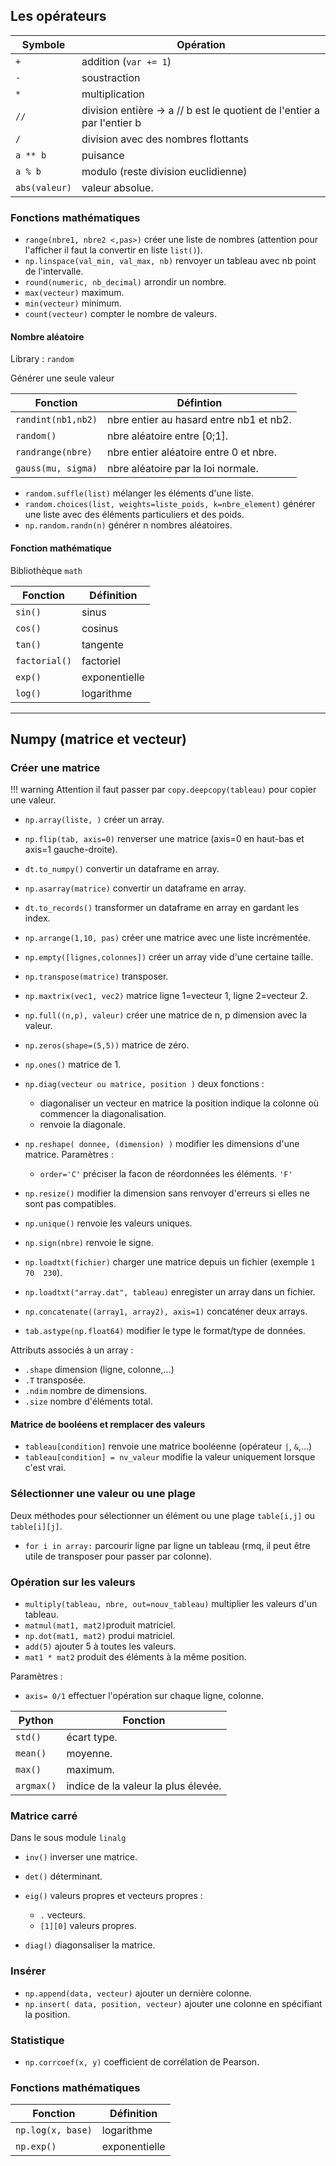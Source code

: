 ## Les opérateurs

Symbole		| Opération
------------|-----------------------
`+` 		| addition (`var += 1`)
`-` 		| soustraction
`*` 		| multiplication
`//` 		| division entière → a // b est le quotient de l'entier a par l'entier b
`/` 		| division avec des nombres flottants
`a ** b`	| puisance
`a % b`		| modulo (reste division euclidienne)
`abs(valeur)` | valeur absolue.

### Fonctions mathématiques 

* `range(nbre1, nbre2 <,pas>)` créer une liste de nombres (attention pour l'afficher il faut la convertir en liste `list()`).
* `np.linspace(val_min, val_max, nb)` renvoyer un tableau avec nb point de l'intervalle.
* `round(numeric, nb_decimal)` arrondir un nombre.
* `max(vecteur)` maximum.
* `min(vecteur)` minimum.
* `count(vecteur)` compter le nombre de valeurs.

#### Nombre aléatoire

Library : `random`

Générer une seule valeur

Fonction 			| Défintion
--------------------|-------------------
`randint(nb1,nb2)`	| nbre entier au hasard entre nb1 et nb2.
`random()` 			| nbre aléatoire entre [0;1].
`randrange(nbre)` 	| nbre entier aléatoire entre 0 et nbre.
`gauss(mu, sigma)` 	| nbre aléatoire par la loi normale.

* `random.suffle(list)` mélanger les éléments d'une liste.
* `random.choices(list, weights=liste_poids, k=nbre_element)` générer une liste avec des éléments particuliers et des poids.
* `np.random.randn(n)` générer n nombres aléatoires.

#### Fonction mathématique

Bibliothèque `math`

Fonction 		| Définition
----------------|----------------
`sin()`			| sinus
`cos()`			| cosinus
`tan()`			| tangente
`factorial()`	| factoriel
`exp()`			| exponentielle
`log()`			| logarithme


-----------------------------

## Numpy (matrice et vecteur)

### Créer une matrice

!!! warning 
	Attention il faut passer par `copy.deepcopy(tableau)` pour copier une valeur.

* `np.array(liste, )` créer un array.
* `np.flip(tab, axis=0)` renverser une matrice (axis=0 en haut-bas et axis=1 gauche-droite).
* `dt.to_numpy()` convertir un dataframe en array.
* `np.asarray(matrice)` convertir un dataframe en array.
* `dt.to_records()` transformer un dataframe en array en gardant les index.
* `np.arrange(1,10, pas)` créer une matrice avec une liste incrémentée.
* `np.empty([lignes,colonnes])` créer un array vide d'une certaine taille.
* `np.transpose(matrice)` transposer.
* `np.maxtrix(vec1, vec2)` matrice ligne 1=vecteur 1, ligne 2=vecteur 2. 
* `np.full((n,p), valeur)` créer une matrice de n, p dimension avec la valeur.
* `np.zeros(shape=(5,5))` matrice de zéro.
* `np.ones()` matrice de 1.
* `np.diag(vecteur ou matrice, position )` deux fonctions :

	* diagonaliser un vecteur en matrice la position indique la colonne où commencer la diagonalisation.
	* renvoie la diagonale.

* `np.reshape( donnee, (dimension) )` modifier les dimensions d'une matrice. Paramètres : 

	* `order='C'` préciser la facon de réordonnées les éléments. `'F'` 

* `np.resize()` modifier la dimension sans renvoyer d'erreurs si elles ne sont pas compatibles.
* `np.unique()` renvoie les valeurs uniques.
* `np.sign(nbre)` renvoie le signe.
* `np.loadtxt(fichier)` charger une matrice depuis un fichier (exemple `1	70	230`).
* `np.loadtxt("array.dat", tableau)` enregister un array dans un fichier.
* `np.concatenate((array1, array2), axis=1)` concaténer deux arrays.
* `tab.astype(np.float64)` modifier le type le format/type de données.

Attributs associés à un array :

* `.shape` dimension (ligne, colonne,...)
* `.T` transposée.
* `.ndim` nombre de dimensions. 
* `.size` nombre d'éléments total.

#### Matrice de booléens et remplacer des valeurs

* `tableau[condition]` renvoie une matrice booléenne (opérateur `|`, `&`,...)
* `tableau[condition] = nv_valeur` modifie la valeur uniquement lorsque c'est vrai.

### Sélectionner une valeur ou une plage

Deux méthodes pour sélectionner un élément ou une plage `table[i,j]` ou `table[i][j]`.

* `for i in array:` parcourir ligne par ligne un tableau (rmq, il peut être utile de transposer pour passer par colonne).

### Opération sur les valeurs

* `multiply(tableau, nbre, out=nouv_tableau)` multiplier les valeurs d'un tableau.
* `matmul(mat1, mat2)`produit matriciel.
* `np.dot(mat1, mat2)` produi matriciel.
* `add(5)` ajouter 5 à toutes les valeurs.
* `mat1 * mat2` produit des éléments à la même position.

Paramètres :

* `axis= 0/1` effectuer l'opération sur chaque ligne, colonne. 

Python		| Fonction
------------|----------
`std()` 	| écart type.
`mean()`	| moyenne.
`max()` 	| maximum.
`argmax()` 	| indice de la valeur la plus élevée.

### Matrice carré

Dans le sous module `linalg`

* `inv()` inverser une matrice.
* `det()` déterminant.

* `eig()` valeurs propres et vecteurs propres :

	* `.` vecteurs.
	* `[1][0]` valeurs propres.

* `diag()` diagonsaliser la matrice.

### Insérer

* `np.append(data, vecteur)` ajouter un dernière colonne. 
* `np.insert( data, position, vecteur)` ajouter une colonne en spécifiant la position.

### Statistique

* `np.corrcoef(x, y)` coefficient de corrélation de Pearson.

### Fonctions mathématiques 

Fonction 			| Définition
--------------------|---
`np.log(x, base)`	| logarithme
`np.exp()` 			| exponentielle
